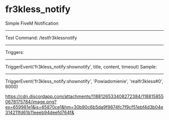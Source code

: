 # fr3kless_notify
Simple FiveM Notification
***
Test Command: /testfr3klessnotify
***
Triggers:
***
TriggerEvent('fr3kless_notify:shownotify', title, content, timeout)
Sample:
***
TriggerEvent('fr3kless_notify:shownotify', 'Powiadomienie', 'realfr3kless#0', 6000)

https://cdn.discordapp.com/attachments/1188126533408272384/1188158550678175784/image.png?ex=659981e1&is=65870ce1&hm=30b90c6b5da9f9874fc7f9cf51ebf4d3b04e314211fd61b11eeeb94deefd764f&
